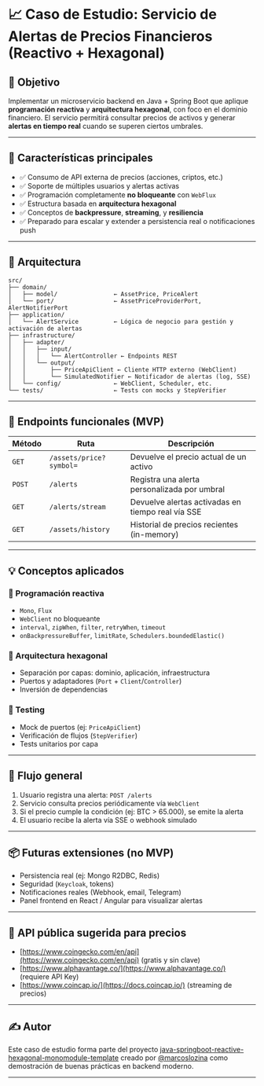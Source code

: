
# 📈 Caso de Estudio: Servicio de Alertas de Precios Financieros (Reactivo + Hexagonal)

## 🎯 Objetivo

Implementar un microservicio backend en Java + Spring Boot que aplique **programación reactiva** y **arquitectura hexagonal**, con foco en el dominio financiero. El servicio permitirá consultar precios de activos y generar **alertas en tiempo real** cuando se superen ciertos umbrales.

---

## 🧩 Características principales

- ✅ Consumo de API externa de precios (acciones, criptos, etc.)
- ✅ Soporte de múltiples usuarios y alertas activas
- ✅ Programación completamente **no bloqueante** con `WebFlux`
- ✅ Estructura basada en **arquitectura hexagonal**
- ✅ Conceptos de **backpressure**, **streaming**, y **resiliencia**
- ✅ Preparado para escalar y extender a persistencia real o notificaciones push

---

## 🧱 Arquitectura

```text
src/
├── domain/
│   ├── model/                ← AssetPrice, PriceAlert
│   └── port/                 ← AssetPriceProviderPort, AlertNotifierPort
├── application/
│   └── AlertService          ← Lógica de negocio para gestión y activación de alertas
├── infrastructure/
│   ├── adapter/
│   │   ├── input/
│   │   │   └── AlertController ← Endpoints REST
│   │   └── output/
│   │       ├── PriceApiClient ← Cliente HTTP externo (WebClient)
│   │       └── SimulatedNotifier ← Notificador de alertas (log, SSE)
│   └── config/               ← WebClient, Scheduler, etc.
└── tests/                    ← Tests con mocks y StepVerifier
```

---

## 📘 Endpoints funcionales (MVP)

| Método | Ruta                     | Descripción |
|--------|--------------------------|-------------|
| `GET`  | `/assets/price?symbol=`  | Devuelve el precio actual de un activo |
| `POST` | `/alerts`                | Registra una alerta personalizada por umbral |
| `GET`  | `/alerts/stream`         | Devuelve alertas activadas en tiempo real vía SSE |
| `GET`  | `/assets/history`        | Historial de precios recientes (in-memory) |

---

## 💡 Conceptos aplicados

### 🔁 Programación reactiva
- `Mono`, `Flux`
- `WebClient` no bloqueante
- `interval`, `zipWhen`, `filter`, `retryWhen`, `timeout`
- `onBackpressureBuffer`, `limitRate`, `Schedulers.boundedElastic()`

### 🧱 Arquitectura hexagonal
- Separación por capas: dominio, aplicación, infraestructura
- Puertos y adaptadores (`Port` + `Client`/`Controller`)
- Inversión de dependencias

### 🧪 Testing
- Mock de puertos (ej: `PriceApiClient`)
- Verificación de flujos (`StepVerifier`)
- Tests unitarios por capa

---

## 🔄 Flujo general

1. Usuario registra una alerta: `POST /alerts`
2. Servicio consulta precios periódicamente vía `WebClient`
3. Si el precio cumple la condición (ej: BTC > 65.000), se emite la alerta
4. El usuario recibe la alerta vía SSE o webhook simulado

---

## 📦 Futuras extensiones (no MVP)

- Persistencia real (ej: Mongo R2DBC, Redis)
- Seguridad (`Keycloak`, tokens)
- Notificaciones reales (Webhook, email, Telegram)
- Panel frontend en React / Angular para visualizar alertas

---

## 📌 API pública sugerida para precios

- [https://www.coingecko.com/en/api](https://www.coingecko.com/en/api) (gratis y sin clave)
- [https://www.alphavantage.co/](https://www.alphavantage.co/) (requiere API Key)
- [https://www.coincap.io/](https://docs.coincap.io/) (streaming de precios)

---

## ✍️ Autor

Este caso de estudio forma parte del proyecto [java-springboot-reactive-hexagonal-monomodule-template](https://github.com/marcoslozina/java-springboot-reactive-hexagonal-monomodule-template) creado por [@marcoslozina](https://github.com/marcoslozina) como demostración de buenas prácticas en backend moderno.

---
